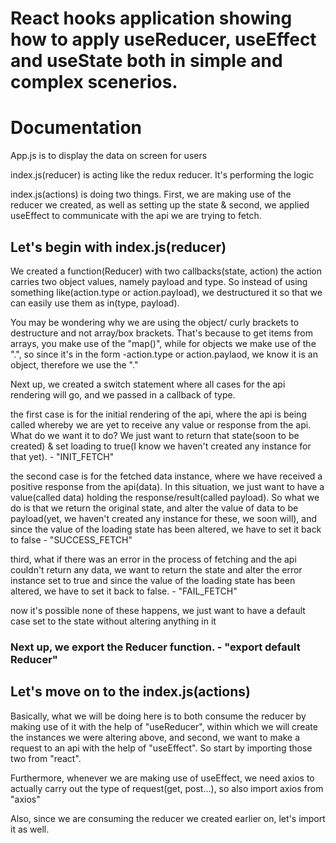 # React hooks application showing how to apply useReducer, useEffect and useState both in simple and complex scenerios.

# Documentation

App.js is to display the data on screen for users

index.js(reducer) is acting like the redux reducer. It's performing the logic

index.js(actions) is doing two things. First, we are making use of the reducer we created, as well as setting up the state & second, we applied useEffect to communicate with the api we are trying to fetch.

## Let's begin with index.js(reducer)

We created a function(Reducer) with two callbacks(state, action)
the action carries two object values, namely payload and type. So instead of using something like(action.type or action.payload), we destructured it so that we can easily use them as in(type, payload).

You may be wondering why we are using the object/ curly brackets to destructure and not array/box brackets. That's because to get items from arrays, you make use of the "map()", while for objects we make use of the ".", so since it's in the form -action.type or action.paylaod, we know it is an object, therefore we use the "."

Next up, we created a switch statement where all cases for the api rendering will go, and we passed in a callback of type.

the first case is for the initial rendering of the api, where the api is being called whereby we are yet to receive any value or response from the api. What do we want it to do? We just want to return that state(soon to be created) & set loading to true(I know we haven't created any instance for that yet). - "INIT_FETCH"

the second case is for the fetched data instance, where we have received a positive response from the api(data). In this situation, we just want to have a value(called data) holding the response/result(called payload). So what we do is that we return the original state, and alter the value of data to be payload(yet, we haven't created any instance for these, we soon will), and since the value of the loading state has been altered, we have to set it back to false - "SUCCESS_FETCH"

third, what if there was an error in the process of fetching and the api couldn't return any data, we want to return the state and alter the error instance set to true and since the value of the loading state has been altered, we have to set it back to false. - "FAIL_FETCH"

now it's possible none of these happens, we just want to have a default case set to the state without altering anything in it

### Next up, we export the Reducer function. - "export default Reducer"

## Let's move on to the index.js(actions)

Basically, what we will be doing here is to both consume the reducer by making use of it with the help of "useReducer", within which we will create the instances we were altering above, and second, we want to make a request to an api with the help of "useEffect". So start by importing those two from "react".

Furthermore, whenever we are making use of useEffect, we need axios to actually carry out the type of request(get, post...), so also import axios from "axios"

Also, since we are consuming the reducer we created earlier on, let's import it as well.
